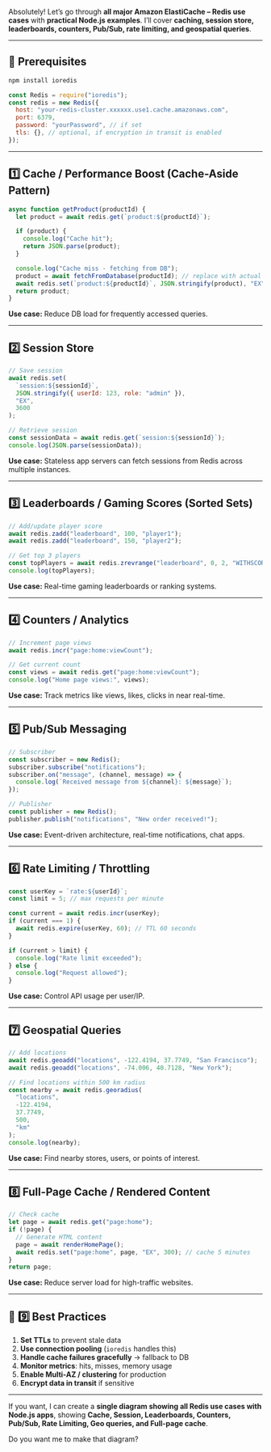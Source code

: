 Absolutely! Let’s go through **all major Amazon ElastiCache – Redis use cases** with **practical Node.js examples**. I’ll cover **caching, session store, leaderboards, counters, Pub/Sub, rate limiting, and geospatial queries**.

---

## 🧭 Prerequisites

```bash
npm install ioredis
```

```javascript
const Redis = require("ioredis");
const redis = new Redis({
  host: "your-redis-cluster.xxxxxx.use1.cache.amazonaws.com",
  port: 6379,
  password: "yourPassword", // if set
  tls: {}, // optional, if encryption in transit is enabled
});
```

---

## 1️⃣ Cache / Performance Boost (Cache-Aside Pattern)

```javascript
async function getProduct(productId) {
  let product = await redis.get(`product:${productId}`);

  if (product) {
    console.log("Cache hit");
    return JSON.parse(product);
  }

  console.log("Cache miss - fetching from DB");
  product = await fetchFromDatabase(productId); // replace with actual DB call
  await redis.set(`product:${productId}`, JSON.stringify(product), "EX", 3600);
  return product;
}
```

**Use case:** Reduce DB load for frequently accessed queries.

---

## 2️⃣ Session Store

```javascript
// Save session
await redis.set(
  `session:${sessionId}`,
  JSON.stringify({ userId: 123, role: "admin" }),
  "EX",
  3600
);

// Retrieve session
const sessionData = await redis.get(`session:${sessionId}`);
console.log(JSON.parse(sessionData));
```

**Use case:** Stateless app servers can fetch sessions from Redis across multiple instances.

---

## 3️⃣ Leaderboards / Gaming Scores (Sorted Sets)

```javascript
// Add/update player score
await redis.zadd("leaderboard", 100, "player1");
await redis.zadd("leaderboard", 150, "player2");

// Get top 3 players
const topPlayers = await redis.zrevrange("leaderboard", 0, 2, "WITHSCORES");
console.log(topPlayers);
```

**Use case:** Real-time gaming leaderboards or ranking systems.

---

## 4️⃣ Counters / Analytics

```javascript
// Increment page views
await redis.incr("page:home:viewCount");

// Get current count
const views = await redis.get("page:home:viewCount");
console.log("Home page views:", views);
```

**Use case:** Track metrics like views, likes, clicks in near real-time.

---

## 5️⃣ Pub/Sub Messaging

```javascript
// Subscriber
const subscriber = new Redis();
subscriber.subscribe("notifications");
subscriber.on("message", (channel, message) => {
  console.log(`Received message from ${channel}: ${message}`);
});

// Publisher
const publisher = new Redis();
publisher.publish("notifications", "New order received!");
```

**Use case:** Event-driven architecture, real-time notifications, chat apps.

---

## 6️⃣ Rate Limiting / Throttling

```javascript
const userKey = `rate:${userId}`;
const limit = 5; // max requests per minute

const current = await redis.incr(userKey);
if (current === 1) {
  await redis.expire(userKey, 60); // TTL 60 seconds
}

if (current > limit) {
  console.log("Rate limit exceeded");
} else {
  console.log("Request allowed");
}
```

**Use case:** Control API usage per user/IP.

---

## 7️⃣ Geospatial Queries

```javascript
// Add locations
await redis.geoadd("locations", -122.4194, 37.7749, "San Francisco");
await redis.geoadd("locations", -74.006, 40.7128, "New York");

// Find locations within 500 km radius
const nearby = await redis.georadius(
  "locations",
  -122.4194,
  37.7749,
  500,
  "km"
);
console.log(nearby);
```

**Use case:** Find nearby stores, users, or points of interest.

---

## 8️⃣ Full-Page Cache / Rendered Content

```javascript
// Check cache
let page = await redis.get("page:home");
if (!page) {
  // Generate HTML content
  page = await renderHomePage();
  await redis.set("page:home", page, "EX", 300); // cache 5 minutes
}
return page;
```

**Use case:** Reduce server load for high-traffic websites.

---

## 🧾 9️⃣ Best Practices

1. **Set TTLs** to prevent stale data
2. **Use connection pooling** (`ioredis` handles this)
3. **Handle cache failures gracefully** → fallback to DB
4. **Monitor metrics**: hits, misses, memory usage
5. **Enable Multi-AZ / clustering** for production
6. **Encrypt data in transit** if sensitive

---

If you want, I can create a **single diagram showing all Redis use cases with Node.js apps**, showing **Cache, Session, Leaderboards, Counters, Pub/Sub, Rate Limiting, Geo queries, and Full-page cache**.

Do you want me to make that diagram?

